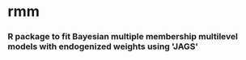 # rmm
### R package to fit Bayesian multiple membership multilevel models with endogenized weights using 'JAGS'
